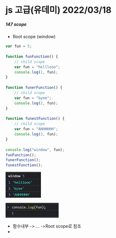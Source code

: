 # js 고급(유데미) 2022/03/18

##### 147 scope

- Root scope (window)

```js
var fun = 5;

function funFunction() {
    // child scope
    var fun = "helllooo";
    console.log(1, fun);
}

function funerFunction() {
    // child scope
    var fun = "byee";
    console.log(2, fun);
}

function funestFunction() {
    // child scope
    var fun = "AHHHHHH";
    console.log(3, fun);
}

console.log("window", fun);
funFunction();
funerFunction();
funestFunction();
```

![image-20220318162236346](js.assets/image-20220318162236346.png)

![image-20220318162327470](js.assets/image-20220318162327470.png)

- 함수내부 -> ... ->Root scope로 참조
- 